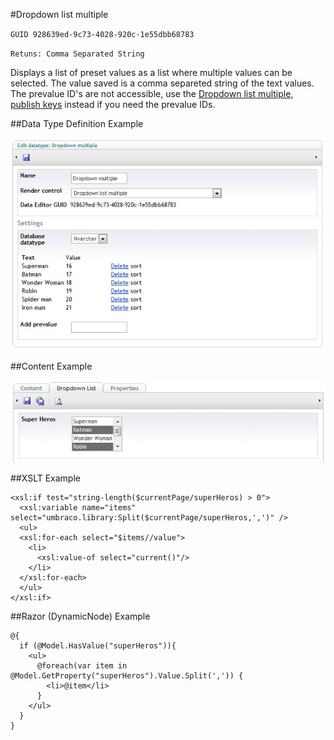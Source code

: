 #Dropdown list multiple

`GUID 928639ed-9c73-4028-920c-1e55dbb68783`

`Retuns: Comma Separated String`

Displays a list of preset values as a list where multiple values can be selected. The value saved is a comma separeted string of the text values. The prevalue ID's are not accessible, use the [Dropdown list multiple, publish keys](Dropdown-Multiple-Publish-Keys.md) instead if you need the prevalue IDs.

##Data Type Definition Example

![Dropdown List, Publish Keys Data Type Definition](images/Dropdown-Multiple-DataType.jpg?raw=true)

##Content Example

![Dropdown List, Publish Keys Content Example](images/Dropdown-Multiple-Content.jpg?raw=true)

##XSLT Example

	<xsl:if test="string-length($currentPage/superHeros) > 0">  
	  <xsl:variable name="items" select="umbraco.library:Split($currentPage/superHeros,',')" />  
	  <ul>  
	  <xsl:for-each select="$items//value">
	    <li>
	      <xsl:value-of select="current()"/>
	    </li>
	  </xsl:for-each>
	  </ul>    
	</xsl:if>

##Razor (DynamicNode) Example

	@{
	  if (@Model.HasValue("superHeros")){
	    <ul>                                                        
	      @foreach(var item in @Model.GetProperty("superHeros").Value.Split(',')) { 
	        <li>@item</li>
	      }
	    </ul>                                                                                        
	  }
	}
